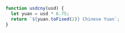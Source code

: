 ```javascript
function usdcny(usd) {
  let yuan = usd * 6.75;
  return `${yuan.toFixed(2)} Chinese Yuan`;
}
```
